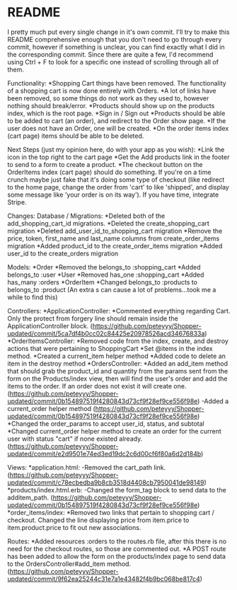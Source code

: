 # README

I pretty much put every single change in it's own commit. I'll try to make this README comprehensive enough that you don't need to go through every commit, however if something is unclear, you can find exactly what I did in the corresponding commit. Since there are quite a few, I'd recommend using Ctrl + F to look for a specific one instead of scrolling through all of them.

Functionality:
  *Shopping Cart things have been removed. The functionality of a shopping cart is now done entirely with Orders.
  *A lot of links have been removed, so some things do not work as they used to, however nothing should break/error.
  *Products should show up on the products index, which is the root page.
  *Sign in / Sign out
  *Products should be able to be added to cart (an order), and redirect to the Order show page.
  *If the user does not have an Order, one will be created.
  *On the order items index (cart page) items should be able to be deleted.

Next Steps (just my opinion here, do with your app as you wish):
  *Link the icon in the top right to the cart page
  *Get the Add products link in the footer to send to a form to create a product.
  *The checkout button on the OrderItems index (cart page) should do something. If you're on a time crunch maybe just fake that it's doing some type of checkout (like redirect to the home page, change the order from 'cart' to like 'shipped', and display some message like 'your order is on its way'). If you have time, integrate Stripe.

Changes:
  Database / Migrations:
    *Deleted both of the add_shopping_cart_id migrations.
    *Deleted the create_shopping_cart migration
    *Deleted add_user_id_to_shopping_cart migration
    *Remove the price, token, first_name and last_name columns from create_order_items migration
    *Added product_id to the create_order_items migration
    *Added user_id to the create_orders migration

  Models:
    *Order
      *Removed the belongs_to :shopping_cart
      *Added belongs_to :user
    *User
      *Removed has_one :shopping_cart
      *Added has_many :orders
    *OrderItem
      *Changed belongs_to :products to belongs_to :product (An extra s can cause a lot of problems...took me a while to find this)

  Controllers:
    *ApplicationController:
      *Commented everything regarding Cart. Only the protect from forgery line should remain inside the ApplicationController block. (https://github.com/peteyyy/Shopper-updated/commit/5ca7df4b0cc02c84425e20978526acd34676833a)
    *OrderItemsController:
      *Removed code from the index, create, and destroy actions that were pertaining to ShoppingCart
      *Set @items in the index method.
      *Created a current_item helper method
      *Added code to delete an item in the destroy method
    *OrdersController:
      *Added an add_item method that should grab the product_id and quantity from the params sent from the form on the Products/index view, then will find the user's order and add the items to the order. If an order does not exist it will create one. (https://github.com/peteyyy/Shopper-updated/commit/0b154897519f4280843d73cf9f28ef9ce556f98e)
      -Added a current_order helper method (https://github.com/peteyyy/Shopper-updated/commit/0b154897519f4280843d73cf9f28ef9ce556f98e)
      *Changed the order_params to accept user_id, status, and subtotal
      *Changed current_order helper method to create an order for the current user with status "cart" if none existed already. (https://github.com/peteyyy/Shopper-updated/commit/e2d9501e74ed3ed19dc2c6d00cf6f80a6d2d184b)

  Views:
    *application.html:
      -Removed the cart_path link. (https://github.com/peteyyy/Shopper-updated/commit/c78ecbedba9b8cb3518d4408cb7950041de98149)
    *products/index.html.erb:
      -Changed the form_tag block to send data to the additem_path. (https://github.com/peteyyy/Shopper-updated/commit/0b154897519f4280843d73cf9f28ef9ce556f98e)
    *order_items/index:
      *Removed two links that pertain to shopping cart / checkout. Changed the line displaying price from item.price to item.product.price to fit out new associations.

  Routes:
    *Added resources :orders to the routes.rb file, after this there is no need for the checkout routes, so those are commented out.
    *A POST route has been added to allow the form on the products/index page to send data to the OrdersController#add_item method. (https://github.com/peteyyy/Shopper-updated/commit/9f62ea25244c31e7a1e43482f4b9bc068be817c4)

